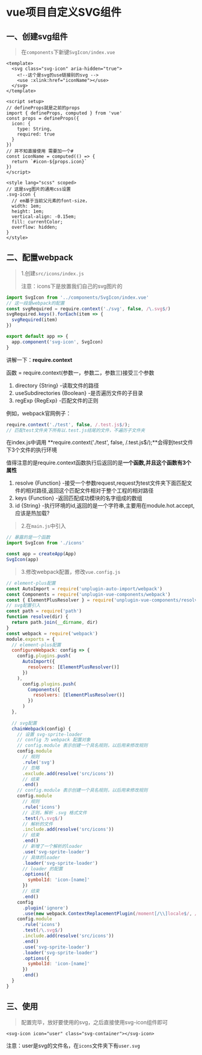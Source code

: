 # vue项目自定义SVG组件

## 一、创建svg组件

>在`components`下新键`SvgIcon/index.vue`

```vue
<template>
  <svg class="svg-icon" aria-hidden="true">
    <!--这个是svg的use链接别的svg -->
    <use :xlink:href="iconName"></use>
  </svg>
</template>

<script setup>
// defineProps就是之前的props
import { defineProps, computed } from 'vue'
const props = defineProps({
  icon: {
    type: String,
    required: true
  }
})
// 并不知直接使用 需要加一个#
const iconName = computed(() => {
  return `#icon-${props.icon}`
})
</script>

<style lang="scss" scoped>
// 这是svg图片的通用css设置  
.svg-icon {
  // em基于当前父元素的font-size，
  width: 1em;
  height: 1em;
  vertical-align: -0.15em;
  fill: currentColor;
  overflow: hidden;
}
</style>

```



## 二、配置webpack

> 1.创建`src/icons/index.js`
>
> 注意：icons下是放置我们自己的svg图片的

```js
import SvgIcon from '../components/SvgIcon/index.vue'
// 这一段是webpack的配置
const svgRequired = require.context('./svg', false, /\.svg$/)
svgRequired.keys().forEach(item => {
  svgRequired(item)
})

export default app => {
  app.component('svg-icon', SvgIcon)
}

```

讲解一下：**require.context**

函数 = require.context(参数一，参数二，参数三)接受三个参数

1. directory {String} -读取文件的路径
2. useSubdirectories {Boolean} -是否遍历文件的子目录
3. regExp {RegExp} -匹配文件的正则



例如，webpack官网例子：

```js
require.context('./test', false, /.test.js$/);
// 匹配test文件夹下所有以.test.js结尾的文件，不遍历子文件夹
```

在index.js中调用 **require.context('./test', false, /.test.js$/);**会得到test文件下3个文件的执行环境

值得注意的是require.context函数执行后返回的是**一个函数,并且这个函数有3个属性**

1. resolve {Function} -接受一个参数request,request为test文件夹下面匹配文件的相对路径,返回这个匹配文件相对于整个工程的相对路径
2. keys {Function} -返回匹配成功模块的名字组成的数组
3. id {String} -执行环境的id,返回的是一个字符串,主要用在module.hot.accept,应该是热加载?





> 2.在`main.js`中引入

```js
// 暴露的是一个函数
import SvgIcon from './icons'

const app = createApp(App)
SvgIcon(app)
```



> 3.修改webpack配置，修改`vue.config.js`

```js
// element-plus配置
const AutoImport = require('unplugin-auto-import/webpack')
const Components = require('unplugin-vue-components/webpack')
const { ElementPlusResolver } = require('unplugin-vue-components/resolvers')
// svg配置引入
const path = require('path')
function resolve(dir) {
  return path.join(__dirname, dir)
}
const webpack = require('webpack')
module.exports = {
  // element-plus配置
  configureWebpack: config => {
    config.plugins.push(
      AutoImport({
        resolvers: [ElementPlusResolver()]
      })
    ),
      config.plugins.push(
        Components({
          resolvers: [ElementPlusResolver()]
        })
      )
  },
  
  // svg配置
  chainWebpack(config) {
    // 设置 svg-sprite-loader
    // config 为 webpack 配置对象
    // config.module 表示创建一个具名规则，以后用来修改规则
    config.module
      // 规则
      .rule('svg')
      // 忽略
      .exclude.add(resolve('src/icons'))
      // 结束
      .end()
    // config.module 表示创建一个具名规则，以后用来修改规则
    config.module
      // 规则
      .rule('icons')
      // 正则，解析 .svg 格式文件
      .test(/\.svg$/)
      // 解析的文件
      .include.add(resolve('src/icons'))
      // 结束
      .end()
      // 新增了一个解析的loader
      .use('svg-sprite-loader')
      // 具体的loader
      .loader('svg-sprite-loader')
      // loader 的配置
      .options({
        symbolId: 'icon-[name]'
      })
      // 结束
      .end()
    config
      .plugin('ignore')
      .use(new webpack.ContextReplacementPlugin(/moment[/\\]locale$/, /zh-cn$/))
    config.module
      .rule('icons')
      .test(/\.svg$/)
      .include.add(resolve('src/icons'))
      .end()
      .use('svg-sprite-loader')
      .loader('svg-sprite-loader')
      .options({
        symbolId: 'icon-[name]'
      })
      .end()
  }
}

```



## 三、使用

>配置完毕，放好要使用的svg，之后直接使用svg-icon组件即可

```vue
<svg-icon icon="user" class="svg-container"></svg-icon>
```

注意：user是svg的文件名，在`icons`文件夹下有`user.svg`

